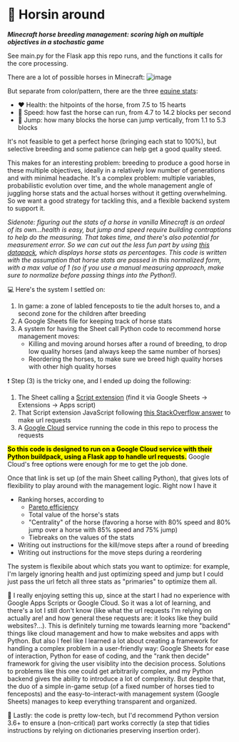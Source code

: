 # 🐴 Horsin around
***Minecraft horse breeding management: scoring high on multiple objectives in a stochastic game***

See main.py for the Flask app this repo runs, and the functions it calls for the core processing.

There are a lot of possible horses in Minecraft:
![image](https://github.com/user-attachments/assets/f8ba401a-155a-4ffb-ae82-a4619248d5ed)

But separate from color/pattern, there are the three [equine stats](https://minecraft.fandom.com/wiki/Horse#Statistics):
- ❤️ Health: the hitpoints of the horse, from 7.5 to 15 hearts
- 🐇 Speed: how fast the horse can run, from 4.7 to 14.2 blocks per second
- 🦘 Jump: how many blocks the horse can jump vertically, from 1.1 to 5.3 blocks

It's not feasible to get a perfect horse (bringing each stat to 100%), but selective breeding and some patience can help get a good quality steed.

This makes for an interesting problem: breeding to produce a good horse in these multiple objectives, ideally in a relatively low number of generations and with minimal headache. It's a complex problem: multiple variables, probabilistic evolution over time, and the whole management angle of juggling horse stats and the actual horses without it getting overwhelming. So we want a good strategy for tackling this, and a flexible backend system to support it.

*Sidenote: figuring out the stats of a horse in vanilla Minecraft is an ordeal of its own...health is easy, but jump and speed require building contraptions to help do the measuring. That takes time, and there's also potential for measurement error. So we can cut out the less fun part by using [this datapack](https://modrinth.com/datapack/horses-genetic), which displays horse stats as percentages. This code is written with the assumption that horse stats are passed in this normalized form, with a max value of 1 (so if you use a manual measuring approach, make sure to normalize before passing things into the Python!).*

💻 Here's the system I settled on:
1. In game: a zone of labled fenceposts to tie the adult horses to, and a second zone for the children after breeding
2. A Google Sheets file for keeping track of horse stats
3. A system for having the Sheet call Python code to recommend horse management moves:
    - Killing and moving around horses after a round of breeding, to drop low quality horses (and always keep the same number of horses)
    - Reordering the horses, to make sure we breed high quality horses with other high quality horses

❗ Step (3) is the tricky one, and I ended up doing the following:
1. The Sheet calling a [Script extension](https://www.google.com/script/start/) (find it via Google Sheets -> Extensions -> Apps script)
2. That Script extension JavaScript following [this StackOverflow answer](https://stackoverflow.com/a/22933777) to make url requests
3. A [Google Cloud](https://cloud.google.com/) service running the code in this repo to process the requests

<mark>**So this code is designed to run on a Google Cloud service with their Python buildpack, using a Flask app to handle url requests.**</mark> Google Cloud's free options were enough for me to get the job done.

Once that link is set up (of the main Sheet calling Python), that gives lots of flexibility to play around with the management logic. Right now I have it
- Ranking horses, according to
  - [Pareto efficiency](https://en.wikipedia.org/wiki/Pareto_efficiency)
  - Total value of the horse's stats
  - "Centrality" of the horse (favoring a horse with 80% speed and 80% jump over a horse with 85% speed and 75% jump)
  - Tiebreaks on the values of the stats
- Writing out instructions for the kill/move steps after a round of breeding
- Writing out instructions for the move steps during a reordering

The system is flexibile about which stats you want to optimize: for example, I'm largely ignoring health and just optimizing speed and jump but I could just pass the url fetch all three stats as "primaries" to optimize them all.

📔 I really enjoying setting this up, since at the start I had no experience with Google Apps Scripts or Google Cloud. So it was a lot of learning, and there's a lot I still don't know (like what the url requests I'm relying on actually are! and how general these requests are: it looks like they build websites?...). This is definitely turning me towards learning more "backend" things like cloud management and how to make websites and apps with Python. But also I feel like I learned a lot about creating a framework for handling a complex problem in a user-friendly way: Google Sheets for ease of interaction, Python for ease of coding, and the "rank then decide" framework for giving the user visiblity into the decision process. Solutions to problems like this one could get arbitrarily complex, and my Python backend gives the ability to introduce a lot of complexity. But despite that, the duo of a simple in-game setup (of a fixed number of horses tied to fenceposts) and the easy-to-interact-with management system (Google Sheets) manages to keep everything transparent and organized.

🥉 Lastly: the code is pretty low-tech, but I'd recommend Python version 3.6+ to ensure a (non-critical) part works correctly (a step that tidies instructions by relying on dictionaries preserving insertion order).
